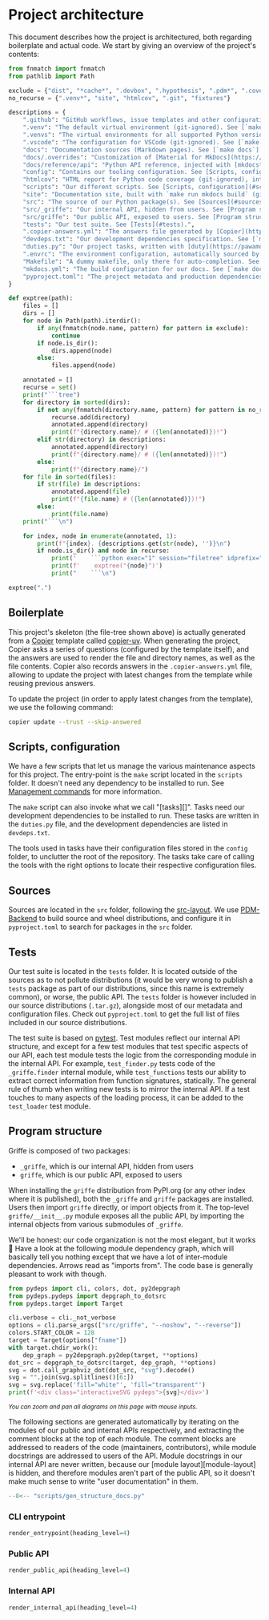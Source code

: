 # Project architecture

This document describes how the project is architectured, both regarding boilerplate and actual code. We start by giving an overview of the project's contents:

```python exec="1" session="filetree"
from fnmatch import fnmatch
from pathlib import Path

exclude = {"dist", "*cache*", ".devbox", ".hypothesis", ".pdm*", ".coverage*", "profile.*", ".gitpod*"}
no_recurse = {".venv*", "site", "htmlcov", ".git", "fixtures"}

descriptions = {
    ".github": "GitHub workflows, issue templates and other configuration.",
    ".venv": "The default virtual environment (git-ignored). See [`make setup`][command-setup] command.",
    ".venvs": "The virtual environments for all supported Python versions (git-ignored). See [`make setup`][command-setup] command.",
    ".vscode": "The configuration for VSCode (git-ignored). See [`make vscode`][command-vscode] command.",
    "docs": "Documentation sources (Markdown pages). See [`make docs`][task-docs] task.",
    "docs/.overrides": "Customization of [Material for MkDocs](https://squidfunk.github.io/mkdocs-material/)' templates.",
    "docs/reference/api": "Python API reference, injected with [mkdocstrings](https://mkdocstrings.github.io/).",
    "config": "Contains our tooling configuration. See [Scripts, configuration](#scripts-configuration).",
    "htmlcov": "HTML report for Python code coverage (git-ignored), integrated in the [Coverage report](../coverage/) page. See [`make coverage`][task-coverage] task.",
    "scripts": "Our different scripts. See [Scripts, configuration](#scripts-configuration).",
    "site": "Documentation site, built with `make run mkdocs build` (git-ignored).",
    "src": "The source of our Python package(s). See [Sources](#sources) and [Program structure](#program-structure).",
    "src/_griffe": "Our internal API, hidden from users. See [Program structure](#program-structure).",
    "src/griffe": "Our public API, exposed to users. See [Program structure](#program-structure).",
    "tests": "Our test suite. See [Tests](#tests).",
    ".copier-answers.yml": "The answers file generated by [Copier](https://copier.readthedocs.io/en/stable/). See [Boilerplate](#boilerplate).",
    "devdeps.txt": "Our development dependencies specification. See [`make setup`][command-setup] command.",
    "duties.py": "Our project tasks, written with [duty](https://pawamoy.github.io/duty). See [Tasks][tasks].",
    ".envrc": "The environment configuration, automatically sourced by [direnv](https://direnv.net/). See [commands](../commands/).",
    "Makefile": "A dummy makefile, only there for auto-completion. See [commands](../commands/).",
    "mkdocs.yml": "The build configuration for our docs. See [`make docs`][task-docs] task.",
    "pyproject.toml": "The project metadata and production dependencies.",
}

def exptree(path):
    files = []
    dirs = []
    for node in Path(path).iterdir():
        if any(fnmatch(node.name, pattern) for pattern in exclude):
            continue
        if node.is_dir():
            dirs.append(node)
        else:
            files.append(node)

    annotated = []
    recurse = set()
    print("```tree")
    for directory in sorted(dirs):
        if not any(fnmatch(directory.name, pattern) for pattern in no_recurse):
            recurse.add(directory)
            annotated.append(directory)
            print(f"{directory.name}/ # ({len(annotated)})!")
        elif str(directory) in descriptions:
            annotated.append(directory)
            print(f"{directory.name}/ # ({len(annotated)})!")
        else:
            print(f"{directory.name}/")
    for file in sorted(files):
        if str(file) in descriptions:
            annotated.append(file)
            print(f"{file.name} # ({len(annotated)})!")
        else:
            print(file.name)
    print("```\n")

    for index, node in enumerate(annotated, 1):
        print(f"{index}. {descriptions.get(str(node), '')}\n")
        if node.is_dir() and node in recurse:
            print('    ```python exec="1" session="filetree" idprefix=""')
            print(f'    exptree("{node}")')
            print("    ```\n")
```

```python exec="1" session="filetree" idprefix=""
exptree(".")
```

## Boilerplate

This project's skeleton (the file-tree shown above) is actually generated from a [Copier](https://copier.readthedocs.io/en/stable/) template called [copier-uv](https://pawamoy.github.io/copier-uv/). When generating the project, Copier asks a series of questions (configured by the template itself), and the answers are used to render the file and directory names, as well as the file contents. Copier also records answers in the `.copier-answers.yml` file, allowing to update the project with latest changes from the template while reusing previous answers.

To update the project (in order to apply latest changes from the template), we use the following command:

```bash
copier update --trust --skip-answered
```

## Scripts, configuration

We have a few scripts that let us manage the various maintenance aspects for this project. The entry-point is the `make` script located in the `scripts` folder. It doesn't need any dependency to be installed to run. See [Management commands](commands.md) for more information.

The `make` script can also invoke what we call "[tasks][]". Tasks need our development dependencies to be installed to run. These tasks are written in the `duties.py` file, and the development dependencies are listed in `devdeps.txt`.

The tools used in tasks have their configuration files stored in the `config` folder, to unclutter the root of the repository. The tasks take care of calling the tools with the right options to locate their respective configuration files.

## Sources

Sources are located in the `src` folder, following the [src-layout](https://packaging.python.org/en/latest/discussions/src-layout-vs-flat-layout/). We use [PDM-Backend](https://backend.pdm-project.org/) to build source and wheel distributions, and configure it in `pyproject.toml` to search for packages in the `src` folder.

## Tests

Our test suite is located in the `tests` folder. It is located outside of the sources as to not pollute distributions (it would be very wrong to publish a `tests` package as part of our distributions, since this name is extremely common), or worse, the public API. The `tests` folder is however included in our source distributions (`.tar.gz`), alongside most of our metadata and configuration files. Check out `pyproject.toml` to get the full list of files included in our source distributions.

The test suite is based on [pytest](https://docs.pytest.org/en/8.2.x/). Test modules reflect our internal API structure, and except for a few test modules that test specific aspects of our API, each test module tests the logic from the corresponding module in the internal API. For example, `test_finder.py` tests code of the `_griffe.finder` internal module, while `test_functions` tests our ability to extract correct information from function signatures, statically. The general rule of thumb when writing new tests is to mirror the internal API. If a test touches to many aspects of the loading process, it can be added to the `test_loader` test module.

## Program structure

Griffe is composed of two packages:

- `_griffe`, which is our internal API, hidden from users
- `griffe`, which is our public API, exposed to users

When installing the `griffe` distribution from PyPI.org (or any other index where it is published), both the `_griffe` and `griffe` packages are installed. Users then import `griffe` directly, or import objects from it. The top-level `griffe/__init__.py` module exposes all the public API, by importing the internal objects from various submodules of `_griffe`.

We'll be honest: our code organization is not the most elegant, but it works :shrug: Have a look at the following module dependency graph, which will basically tell you nothing except that we have a lot of inter-module dependencies. Arrows read as "imports from". The code base is generally pleasant to work with though.

```python exec="true" html="true"
from pydeps import cli, colors, dot, py2depgraph
from pydeps.pydeps import depgraph_to_dotsrc
from pydeps.target import Target

cli.verbose = cli._not_verbose
options = cli.parse_args(["src/griffe", "--noshow", "--reverse"])
colors.START_COLOR = 128
target = Target(options["fname"])
with target.chdir_work():
    dep_graph = py2depgraph.py2dep(target, **options)
dot_src = depgraph_to_dotsrc(target, dep_graph, **options)
svg = dot.call_graphviz_dot(dot_src, "svg").decode()
svg = "".join(svg.splitlines()[6:])
svg = svg.replace('fill="white"', 'fill="transparent"')
print(f'<div class="interactiveSVG pydeps">{svg}</div>')
```

<small><i>You can zoom and pan all diagrams on this page with mouse inputs.</i></small>

The following sections are generated automatically by iterating on the modules of our public and internal APIs respectively, and extracting the comment blocks at the top of each module. The comment blocks are addressed to readers of the code (maintainers, contributors), while module docstrings are addressed to users of the API. Module docstrings in our internal API are never written, because our [module layout][module-layout] is hidden, and therefore modules aren't part of the public API, so it doesn't make much sense to write "user documentation" in them.

```python exec="1" session="comment_blocks"
--8<-- "scripts/gen_structure_docs.py"
```

### CLI entrypoint

```python exec="1" idprefix="entrypoint-" session="comment_blocks"
render_entrypoint(heading_level=4)
```

### Public API

```python exec="1" idprefix="public-" session="comment_blocks"
render_public_api(heading_level=4)
```

### Internal API

```python exec="1" idprefix="internal-" session="comment_blocks"
render_internal_api(heading_level=4)
```

<style>
    .interactiveSVG svg {
        min-height: 200px;
    }
    .graph > polygon {
        fill-opacity: 0.0;
    }

    /* pydeps dependency graph. */
    [data-md-color-scheme="default"] .pydeps .edge > path,
    [data-md-color-scheme="default"] .pydeps .edge > polygon {
        stroke: black;
    }

    [data-md-color-scheme="slate"] .pydeps .edge > path,
    [data-md-color-scheme="slate"] .pydeps .edge > polygon {
        stroke: white;
    }


    /* Code2Flow call graphs. */
    [data-md-color-scheme="default"] .code2flow .cluster > polygon {
        stroke: black;
    }
    [data-md-color-scheme="default"] .code2flow .cluster > text {
        fill: black;
    }

    [data-md-color-scheme="slate"] .code2flow .cluster > polygon {
        stroke: white;
    }
    [data-md-color-scheme="slate"] .code2flow .cluster > text {
        fill: white;
    }
</style>

<script>
    document.addEventListener("DOMContentLoaded", function(){
        const divs = document.getElementsByClassName("interactiveSVG");
        for (let i = 0; i < divs.length; i++) {
            if (!divs[i].firstElementChild.id) {
                divs[i].firstElementChild.id = `interactiveSVG-${i}`
            }
            svgPanZoom(`#${divs[i].firstElementChild.id}`, {});
        }
    });
</script>
